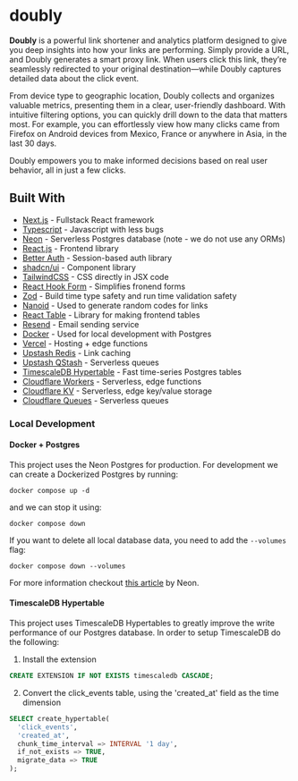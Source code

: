 # doubly

**Doubly** is a powerful link shortener and analytics platform designed to give you deep insights into how your links are performing. Simply provide a URL, and Doubly generates a smart proxy link. When users click this link, they’re seamlessly redirected to your original destination—while Doubly captures detailed data about the click event.

From device type to geographic location, Doubly collects and organizes valuable metrics, presenting them in a clear, user-friendly dashboard. With intuitive filtering options, you can quickly drill down to the data that matters most. For example, you can effortlessly view how many clicks came from Firefox on Android devices from Mexico, France or anywhere in Asia, in the last 30 days.

Doubly empowers you to make informed decisions based on real user behavior, all in just a few clicks.

## Built With

  - [Next.js](https://nextjs.org/) - Fullstack React framework
  - [Typescript](https://www.typescriptlang.org/) - Javascript with less bugs
  - [Neon](https://neon.tech/) - Serverless Postgres database (note - we do not use any ORMs)
  - [React.js](https://react.dev/) - Frontend library
  - [Better Auth](https://www.better-auth.com/) - Session-based auth library
  - [shadcn/ui](https://ui.shadcn.com/) - Component library
  - [TailwindCSS](https://tailwindcss.com/) - CSS directly in JSX code
  - [React Hook Form](https://react-hook-form.com/) - Simplifies fronend forms
  - [Zod](https://zod.dev/) - Build time type safety and run time validation safety
  - [Nanoid](https://github.com/ai/nanoid) - Used to generate random codes for links
  - [React Table](https://tanstack.com/table/v7) - Library for making frontend tables
  - [Resend](https://resend.com/) - Email sending service
  - [Docker](https://www.docker.com/) - Used for local development with Postgres
  - [Vercel](https://vercel.com/) - Hosting + edge functions
  - [Upstash Redis](https://upstash.com/) - Link caching
  - [Upstash QStash](https://upstash.com/) - Serverless queues
  - [TimescaleDB Hypertable](https://docs.timescale.com/use-timescale/latest/hypertables/) - Fast time-series Postgres tables
  - [Cloudflare Workers](https://workers.cloudflare.com/) - Serverless, edge functions
  - [Cloudflare KV](https://developers.cloudflare.com/kv/) - Serverless, edge key/value storage
  - [Cloudflare Queues](https://developers.cloudflare.com/queues/) - Serverless queues

### Local Development

#### Docker + Postgres

This project uses the Neon Postgres for production. For development we can create a Dockerized Postgres by running:

```
docker compose up -d
```

and we can stop it using:

```
docker compose down
```

If you want to delete all local database data, you need to add the `--volumes` flag:

```
docker compose down --volumes
```

For more information checkout [this article](https://neon.tech/guides/local-development-with-neon) by Neon.

#### TimescaleDB Hypertable

This project uses TimescaleDB Hypertables to greatly improve the write performance of our Postgres database. In order to setup TimescaleDB do the following:

1. Install the extension
```sql
CREATE EXTENSION IF NOT EXISTS timescaledb CASCADE;
```

2. Convert the click_events table, using the 'created_at' field as the time dimension
```sql
SELECT create_hypertable(
  'click_events',
  'created_at',
  chunk_time_interval => INTERVAL '1 day',
  if_not_exists => TRUE,
  migrate_data => TRUE
);
```
